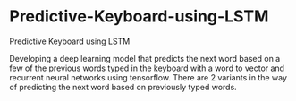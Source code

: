 # Predictive-Keyboard-using-LSTM
Predictive Keyboard using LSTM


Developing a deep learning model that predicts the next word based on a few of the previous words typed in the keyboard with a word to vector and recurrent neural networks using tensorflow.
There are 2 variants in the way of predicting the next word based on previously typed words.
